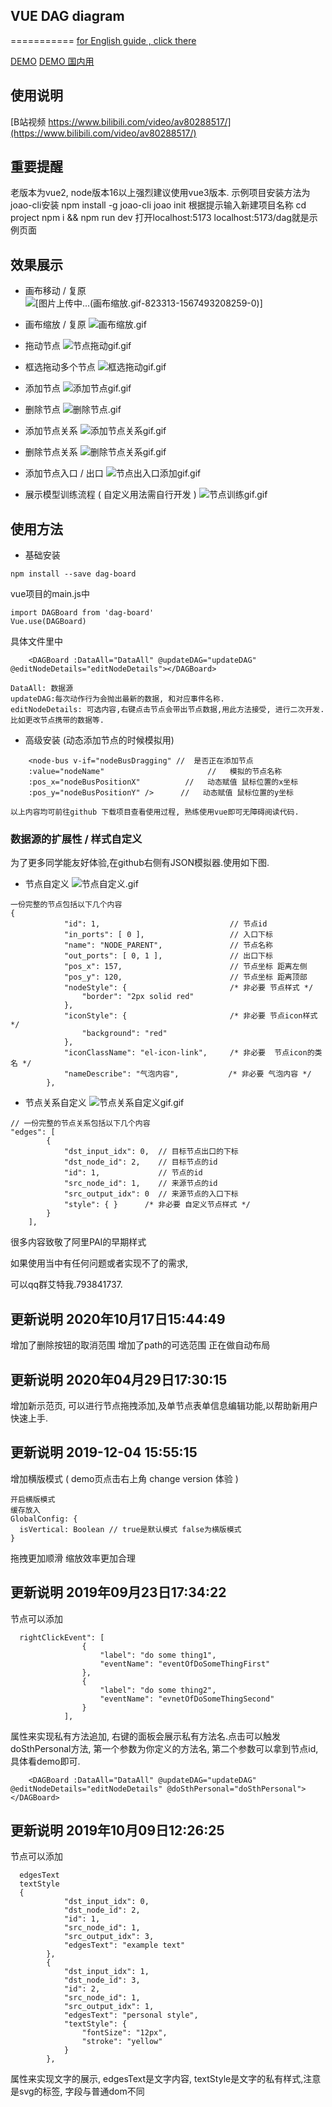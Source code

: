 

## VUE DAG diagram

===========
[for English guide , click there](https://github.com/murongqimiao/DAG-diagram/blob/master/README_EN.md)


[DEMO](https://murongqimiao.github.io/DAG-diagram/#/) 
[DEMO  国内用](http://39.106.169.7/#/)

## 使用说明
  [B站视频 https://www.bilibili.com/video/av80288517/](https://www.bilibili.com/video/av80288517/)
  
## 重要提醒
   老版本为vue2, node版本16以上强烈建议使用vue3版本.
   示例项目安装方法为joao-cli安装
   npm install -g joao-cli
   joao init 根据提示输入新建项目名称
   cd project  npm i && npm run dev 打开localhost:5173
   localhost:5173/dag就是示例页面
  
## 效果展示
- 画布移动 / 复原
![[图片上传中...(画布缩放.gif-823313-1567493208259-0)]
](https://upload-images.jianshu.io/upload_images/6385607-13e8af401de01819.gif?imageMogr2/auto-orient/strip)


- 画布缩放 / 复原
![画布缩放.gif](https://upload-images.jianshu.io/upload_images/6385607-f9b2135817c0c606.gif?imageMogr2/auto-orient/strip)

- 拖动节点
![节点拖动gif.gif](https://upload-images.jianshu.io/upload_images/6385607-7216c13df58d9577.gif?imageMogr2/auto-orient/strip)

- 框选拖动多个节点
![框选拖动gif.gif](https://upload-images.jianshu.io/upload_images/6385607-48b010c3fe92b177.gif?imageMogr2/auto-orient/strip)

- 添加节点
![添加节点gif.gif](https://upload-images.jianshu.io/upload_images/6385607-7043a33b5ce857be.gif?imageMogr2/auto-orient/strip)

- 删除节点
![删除节点.gif](https://upload-images.jianshu.io/upload_images/6385607-ba2ed2c331ef72fe.gif?imageMogr2/auto-orient/strip)

- 添加节点关系
![添加节点关系gif.gif](https://upload-images.jianshu.io/upload_images/6385607-ba2ed2c331ef72fe.gif?imageMogr2/auto-orient/strip)


- 删除节点关系
![删除节点关系gif.gif](https://upload-images.jianshu.io/upload_images/6385607-e9e8fd0fa83a7daa.gif?imageMogr2/auto-orient/strip)

- 添加节点入口 / 出口
![节点出入口添加gif.gif](https://upload-images.jianshu.io/upload_images/6385607-c6b72e629f2d3f66.gif?imageMogr2/auto-orient/strip)

- 展示模型训练流程 ( 自定义用法需自行开发 )
![节点训练gif.gif](https://upload-images.jianshu.io/upload_images/6385607-b85560e461afb740.gif?imageMogr2/auto-orient/strip)


## 使用方法
- 基础安装
```
npm install --save dag-board
```
vue项目的main.js中
```
import DAGBoard from 'dag-board'
Vue.use(DAGBoard)
```
具体文件里中
```
    <DAGBoard :DataAll="DataAll" @updateDAG="updateDAG" @editNodeDetails="editNodeDetails"></DAGBoard>
```
```
DataAll: 数据源
updateDAG:每次动作行为会抛出最新的数据, 和对应事件名称.
editNodeDetails: 可选内容,右键点击节点会带出节点数据,用此方法接受, 进行二次开发.比如更改节点携带的数据等.
```

- 高级安装 (动态添加节点的时候模拟用)
```
    <node-bus v-if="nodeBusDragging" //  是否正在添加节点
    :value="nodeName"                       //   模拟的节点名称
    :pos_x="nodeBusPositionX"          //   动态赋值 鼠标位置的x坐标 
    :pos_y="nodeBusPositionY" />      //   动态赋值 鼠标位置的y坐标
```
`以上内容均可前往github 下载项目查看使用过程, 熟练使用vue即可无障碍阅读代码.`

### 数据源的扩展性 / 样式自定义
为了更多同学能友好体验,在github右侧有JSON模拟器.使用如下图.
- 节点自定义
![节点自定义.gif](https://user-gold-cdn.xitu.io/2019/9/3/16cf62377ad04cab?w=480&h=272&f=gif&s=1433004)
```
一份完整的节点包括以下几个内容
{
			"id": 1,                             // 节点id
			"in_ports": [ 0 ],                   // 入口下标
			"name": "NODE_PARENT",               // 节点名称
			"out_ports": [ 0, 1 ],               // 出口下标
			"pos_x": 157,                        // 节点坐标 距离左侧
			"pos_y": 120,                        // 节点坐标 距离顶部
			"nodeStyle": {                       /* 非必要 节点样式 */ 
				"border": "2px solid red"
			},
			"iconStyle": {                       /* 非必要 节点icon样式 */
				"background": "red"
			},
			"iconClassName": "el-icon-link",     /* 非必要  节点icon的类名 */
			"nameDescribe": "气泡内容",           /* 非必要 气泡内容 */               
		},
```

- 节点关系自定义
![节点关系自定义gif.gif](https://user-gold-cdn.xitu.io/2019/9/3/16cf62376ae8ea72?w=480&h=272&f=gif&s=1817977)
```
// 一份完整的节点关系包括以下几个内容
"edges": [
		{
			"dst_input_idx": 0,  // 目标节点出口的下标
			"dst_node_id": 2,    // 目标节点的id
			"id": 1,             // 节点的id
			"src_node_id": 1,    // 来源节点的id
			"src_output_idx": 0  // 来源节点的入口下标
            "style": { }      /* 非必要 自定义节点样式 */
		}
	],
```

很多内容致敬了阿里PAI的早期样式

如果使用当中有任何问题或者实现不了的需求,


可以qq群艾特我.793841737.

## 更新说明 2020年10月17日15:44:49
增加了删除按钮的取消范围
增加了path的可选范围
正在做自动布局

## 更新说明 2020年04月29日17:30:15
增加新示范页, 可以进行节点拖拽添加,及单节点表单信息编辑功能,以帮助新用户快速上手.

## 更新说明 2019-12-04 15:55:15
增加横版模式 ( demo页点击右上角 change version 体验 )
```
开启横版模式
缓存放入
GlobalConfig: {
  isVertical: Boolean // true是默认模式 false为横版模式
}
```
拖拽更加顺滑
缩放效率更加合理

## 更新说明 2019年09月23日17:34:22
节点可以添加
```
  rightClickEvent": [
				{
					"label": "do some thing1",
					"eventName": "eventOfDoSomeThingFirst"
				},
				{
					"label": "do some thing2",
					"eventName": "evnetOfDoSomeThingSecond"
				}
			],
```
属性来实现私有方法追加, 右键的面板会展示私有方法名.点击可以触发 doSthPersonal方法,  第一个参数为你定义的方法名, 第二个参数可以拿到节点id, 具体看demo即可.
```
    <DAGBoard :DataAll="DataAll" @updateDAG="updateDAG" @editNodeDetails="editNodeDetails" @doSthPersonal="doSthPersonal"></DAGBoard>
```

## 更新说明 2019年10月09日12:26:25
节点可以添加
```
  edgesText
  textStyle
  {
			"dst_input_idx": 0,
			"dst_node_id": 2,
			"id": 1,
			"src_node_id": 1,
			"src_output_idx": 3,
			"edgesText": "example text"
		},
		{
			"dst_input_idx": 1,
			"dst_node_id": 3,
			"id": 2,
			"src_node_id": 1,
			"src_output_idx": 1,
			"edgesText": "personal style",
			"textStyle": {
				"fontSize": "12px",
				"stroke": "yellow"
			}
		},
```
属性来实现文字的展示, edgesText是文字内容, textStyle是文字的私有样式,注意是svg的标签, 字段与普通dom不同



